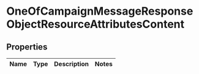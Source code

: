 # OneOfCampaignMessageResponseObjectResourceAttributesContent

## Properties
Name | Type | Description | Notes
------------ | ------------- | ------------- | -------------
